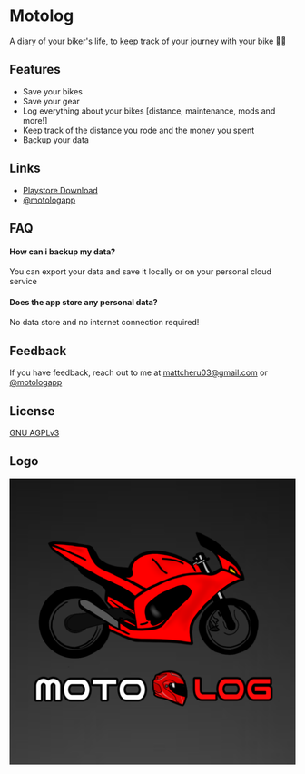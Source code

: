 # Motolog

A diary of your biker's life, to keep track of your journey with your bike ✌🏻

## Features

- Save your bikes
- Save your gear
- Log everything about your bikes [distance, maintenance, mods and more!]
- Keep track of the distance you rode and the money you spent
- Backup your data

## Links

 - [Playstore Download](https://play.google.com/store/apps/details?id=com.gwynn7.motolog)
 - [@motologapp](https://www.instagram.com/motologapp)

## FAQ

#### How can i backup my data?

You can export your data and save it locally or on your personal cloud service

#### Does the app store any personal data?

No data store and no internet connection required!

## Feedback

If you have feedback, reach out to me at mattcheru03@gmail.com or [@motologapp](https://www.instagram.com/motologapp)

## License

[GNU AGPLv3 ](https://choosealicense.com/licenses/agpl-3.0/)

## Logo

![Logo](https://github.com/GwynbleiddN7/Motolog/blob/main/app/src/main/res/drawable/logo.png)
